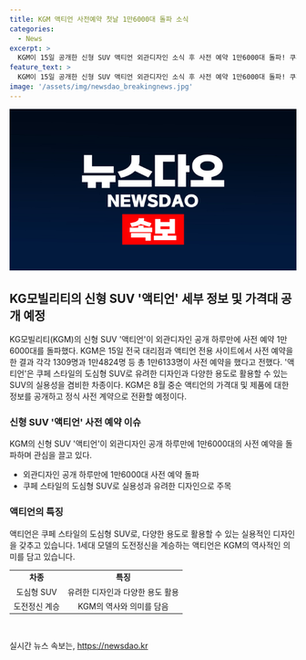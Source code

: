 ```yaml
---
title: KGM 액티언 사전예약 첫날 1만6000대 돌파 소식
categories:
  - News
excerpt: >
  KGM이 15일 공개한 신형 SUV 액티언 외관디자인 소식 후 사전 예약 1만6000대 돌파! 쿠페 스타일의 도심형 SUV로 유려한 디자인과 다양한 용도로 활용 가능. KGM은 액티언의 가격대와 제품 정보를 8월 중순에 공개할 예정. SUV 팬들의 이목 집중!
feature_text: >
  KGM이 15일 공개한 신형 SUV 액티언 외관디자인 소식 후 사전 예약 1만6000대 돌파! 쿠페 스타일의 도심형 SUV로 유려한 디자인과 다양한 용도로 활용 가능. KGM은 액티언의 가격대와 제품 정보를 8월 중순에 공개할 예정. SUV 팬들의 이목 집중!
image: '/assets/img/newsdao_breakingnews.jpg'
---
```


<p><img src="/assets/img/newsdao_breakingnews.jpg" alt="ranknews 속보" /></p>

<h2 data-ke-size="size26">KG모빌리티의 신형 SUV '액티언' 세부 정보 및 가격대 공개 예정</h2>

<p data-ke-size="size16">KG모빌리티(KGM)의 신형 SUV '액티언'이 외관디자인 공개 하루만에 사전 예약 1만6000대를 돌파했다. KGM은 15일 전국 대리점과 액티언 전용 사이트에서 사전 예약을 한 결과 각각 1309명과 1만4824명 등 총 1만6133명이 사전 예약을 했다고 전했다. '액티언'은 쿠페 스타일의 도심형 SUV로 유려한 디자인과 다양한 용도로 활용할 수 있는 SUV의 실용성을 겸비한 차종이다. KGM은 8월 중순 액티언의 가격대 및 제품에 대한 정보를 공개하고 정식 사전 계약으로 전환할 예정이다.</p>

<h3>신형 SUV '액티언' 사전 예약 이슈</h3>

<p data-ke-size="size16">KGM의 신형 SUV '액티언'이 외관디자인 공개 하루만에 1만6000대의 사전 예약을 돌파하며 관심을 끌고 있다.</p>

<ul>
    <li>외관디자인 공개 하루만에 1만6000대 사전 예약 돌파</li>
    <li>쿠페 스타일의 도심형 SUV로 실용성과 유려한 디자인으로 주목</li>
</ul>

<h3>액티언의 특징</h3>

<p data-ke-size="size16">액티언은 쿠페 스타일의 도심형 SUV로, 다양한 용도로 활용할 수 있는 실용적인 디자인을 갖추고 있습니다. 1세대 모델의 도전정신을 계승하는 액티언은 KGM의 역사적인 의미를 담고 있습니다.</p>

<table>
    <tr>
        <td style="text-align: center; height: 17px;"><b>차종</b></td>
        <td style="text-align: center; height: 17px;"><b>특징</b></td>
    </tr>
    <tr>
        <td style="text-align: center; height: 17px;">도심형 SUV</td>
        <td style="text-align: center; height: 17px;">유려한 디자인과 다양한 용도 활용</td>
    </tr>
    <tr>
        <td style="text-align: center; height: 17px;">도전정신 계승</td>
        <td style="text-align: center; height: 17px;">KGM의 역사와 의미를 담음</td>
    </tr>
</table>

<p data-ke-size="size16">&nbsp;</p>
실시간 뉴스 속보는, <a href="https://newsdao.kr" rel="dofollow">https://newsdao.kr</a>


